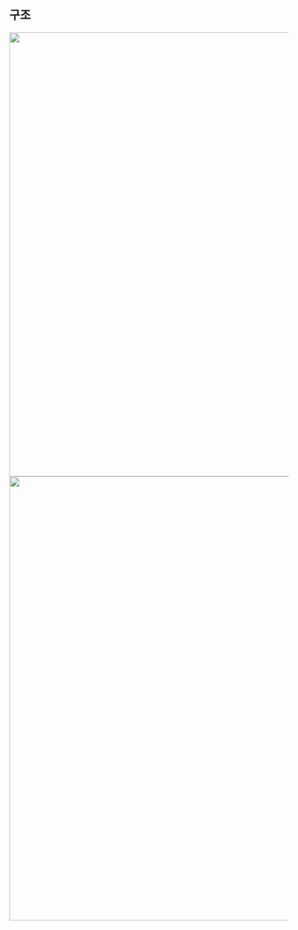 <!-- --- --><!-- title: 구조 --><!-- updated: 2023-01-12 06:16:30Z --><!-- created: 2023-01-12 06:01:03Z --><!-- latitude: 37.44491680 --><!-- longitude: 127.13886840 --><!-- altitude: 0.0000 --><!-- --- -->## 구조<img src="/joplinRes/_resources/4d27af8902ca62e067687bc7b28c0534.png" width="800" /><img src="/joplinRes/_resources/abfe411e6bada973ed072aaa0ee77fc1.png" width="800" />